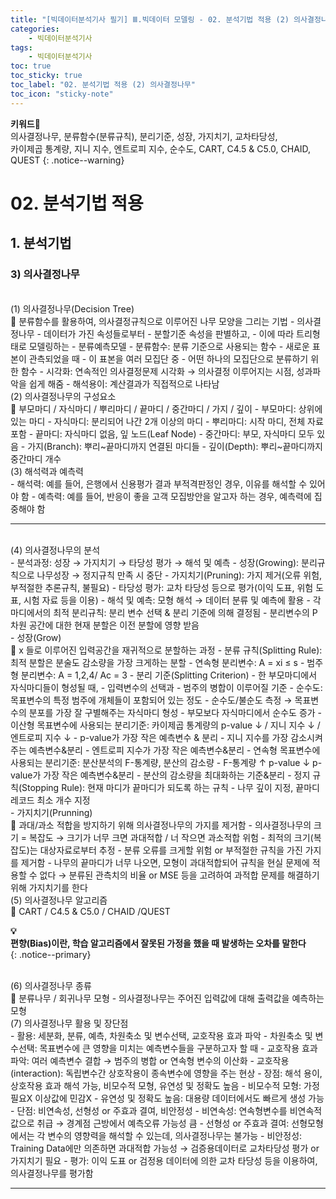 ```yaml
---
title: "[빅데이터분석기사 필기] Ⅲ.빅데이터 모델링 - 02. 분석기법 적용 (2) 의사결정나무 "
categories:
    - 빅데이터분석기사
tags:
    - 빅데이터분석기사
toc: true
toc_sticky: true
toc_label: "02. 분석기법 적용 (2) 의사결정나무"
toc_icon: "sticky-note"
---
```


**키워드🔑**<br>
의사결정나무, 분류함수(분류규칙), 분리기준, 성장, 가지치기, 교차타당성, 
<br>카이제곱 통계량, 지니 지수, 엔트로피 지수, 순수도, CART, C4.5 & C5.0, CHAID, QUEST
{: .notice--warning}

# 02. 분석기법 적용

## 1. 분석기법

### 3) 의사결정나무

<br>
(1) 의사결정나무(Decision Tree)<br>
📌 분류함수를 활용하여, 의사결정규칙으로 이루어진 나무 모양을 그리는 기법
- 의사결정나무
    - 데이터가 가진 속성들로부터
    - 분할기준 속성을 판별하고,
    - 이에 따라 트리형태로 모델링하는
    - 분류예측모델
- 분류함수: 분류 기준으로 사용되는 함수
    - 새로운 표본이 관측되었을 때
    - 이 표본을 여러 모집단 중
    - 어떤 하나의 모집단으로 분류하기 위한 함수
- 시각화: 연속적인 의사결정문제 시각화 → 의사결정 이루어지는 시점, 성과파악을 쉽게 해줌
- 해석용이: 계산결과가 직접적으로 나타남

<br>
(2) 의사결정나무의 구성요소<br>
📌 부모마디 / 자식마디 / 뿌리마디 / 끝마디 / 중간마디 / 가지 / 깊이
- 부모마디: 상위에 있는 마디
- 자식마디: 분리되어 나간 2개 이상의 마디
- 뿌리마디: 시작 마디, 전체 자료 포함
- 끝마디: 자식마디 없음, 잎 노드(Leaf Node)
- 중간마디: 부모, 자식마디 모두 있음
- 가지(Branch): 뿌리~끝마디까지 연결된 마디들
- 깊이(Depth): 뿌리~끝마디까지 중간마디 개수

<br>
(3) 해석력과 예측력<br>
- 해석력: 예를 들어, 은행에서 신용평가 결과 부적격판정인 경우, 이유를 해석할 수 있어야 함
- 예측력: 예를 들어, 반응이 좋을 고객 모집방안을 알고자 하는 경우, 예측력에 집중해야 함

---

<br>
(4) 의사결정나무의 분석<br>
- 분석과정: 성장 → 가지치기 → 타당성 평가 → 해석 및 예측
    - 성장(Growing): 분리규칙으로 나무성장 → 정지규칙 만족 시 중단
    - 가지치기(Pruning): 가지 제거(오류 위험, 부적절한 추론규칙, 불필요)
    - 타당성 평가: 교차 타당성 등으로 평가(이익 도표, 위험 도표, 시험 자료 등을 이용)
    - 해석 및 예측: 모형 해석 → 데이터 분류 및 예측에 활용
- 각마디에서의 최적 분리규칙: 분리 변수 선택 & 분리 기준에 의해 결정됨
- 분리변수의 P차원 공간에 대한 현재 분할은 이전 분할에 영향 받음
<br>
- 성장(Grow)<br>
📌 x 들로 이루어진 입력공간을 재귀적으로 분할하는 과정
    - 분류 규칙(Splitting Rule): 최적 분할은 분술도 감소량을 가장 크게하는 분할
        - 연속형 분리변수: A = xi ≤ s
        - 범주형 분리변수: A = 1,2,4/ Ac = 3
    - 분리 기준(Splitting Criterion)
        - 한 부모마디에서 자식마디들이 형성될 때,
        - 입력변수의 선택과
        - 범주의 병합이 이루어질 기준
        - 순수도: 목표변수의 특정 범주에 개체들이 포함되어 있는 정도
        - 순수도/불순도 측정 → 목표변수의 분포를 가장 잘 구별해주는 자식마디 형성
        - 부모보다 자식마디에서 순수도 증가
    - 이산형 목표변수에 사용되는 분리기준: 카이제곱 통계량의 p-value ↓ / 지니 지수 ↓ / 엔트로피 지수 ↓
        - p-value가 가장 작은 예측변수 & 분리
        - 지니 지수를 가장 감소시켜주는 예측변수&분리
        - 엔트로피 지수가 가장 작은 예측변수&분리
    - 연속형 목표변수에 사용되는 분리기준: 분산분석의 F-통계량, 분산의 감소량
        - F-통계량 ↑ p-value ↓ p-value가 가장 작은 예측변수&분리
        - 분산의 감소량을 최대화하는 기준&분리
    - 정지 규칙(Stopping Rule): 현재 마디가 끝마디가 되도록 하는 규칙
        - 나무 깊이 지정, 끝마디 레코드 최소 개수 지정
<br>
- 가지치기(Prunning)<br>
📌 과대/과소 적합을 방지하기 위해 의사결정나무의 가지를 제거함
    - 의사결정나무의 크기 = 복잡도 → 크기가 너무 크면 과대적합 / 너 작으면 과소적합 위험
    - 최적의 크기(복잡도)는 대상자료로부터 추정
    - 분류 오류를 크게할 위험 or 부적절한 규칙을 가진 가지를 제거함
    - 나무의 끝마디가 너무 나오면, 모형이 과대적합되어 규칙을 현실 문제에 적용할 수 없다
        → 분류된 관측치의 비율 or MSE 등을 고려하여 과적합 문제를 해결하기 위해 가지치기를 한다

<br>
(5) 의사결정나무 알고리즘<br>
📌 CART / C4.5 & C5.0 / CHAID /QUEST

**💡**<br>
**편향(Bias)이란, 학습 알고리즘에서 잘못된 가정을 했을 때 발생하는 오차를 말한다**<br>
{: .notice--primary}

<br>
(6) 의사결정나무 종류<br>
📌 분류나무 / 회귀나무 모형
- 의사결정나무는 주어진 입력값에 대해 출력값을 예측하는 모형

<br>
(7) 의사결정나무 활용 및 장단점<br>
- 활용: 세분화, 분류, 예측, 차원축소 및 변수선택, 교호작용 효과 파악
    - 차원축소 및 변수선택: 목표변수에 큰 영향을 미치는 예측변수들을 구분하고자 할 때
    - 교호작용 효과 파악: 여러 예측변수 결합 → 범주의 병합 or 연속형 변수의 이산화
        - 교호작용(interaction): 독립변수간 상호작용이 종속변수에 영향을 주는 현상
- 장점: 해석 용이, 상호작용 효과 해석 가능, 비모수적 모형, 유연성 및 정확도 높음
    - 비모수적 모형: 가정 필요X 이상값에 민감X
    - 유연성 및 정확도 높음: 대용량 데이터에서도 빠르게 생성 가능
- 단점: 비연속성, 선형성 or 주효과 결여, 비안정성
    - 비연속성: 연속형변수를 비연속적 값으로 취급 → 경계점 근방에서 예측오류 가능성 큼
    - 선형성 or 주효과 결여: 선형모형에서는 각 변수의 영향력을 해석할 수 있는데, 의사결정나무는 불가능
    - 비안정성: Training Data에만 의존하면 과대적합 가능성 → 검증용데이터로 교차타당성 평가 or 가지치기 필요
- 평가: 이익 도표 or 검정용 데이터에 의한 교차 타당성 등을 이용하여, 의사결정나무를 평가함

---

